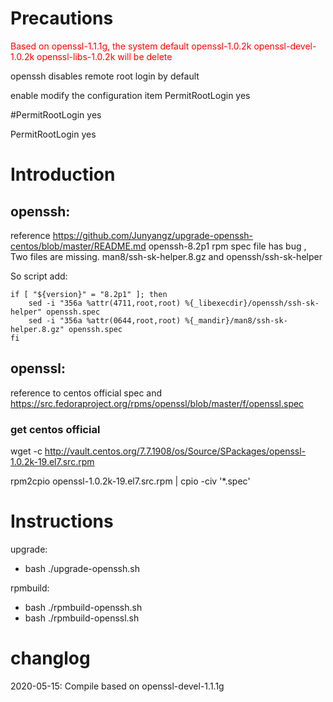 # Precautions
<font color=red>Based on openssl-1.1.1g, the system default openssl-1.0.2k openssl-devel-1.0.2k openssl-libs-1.0.2k will be delete</font>

openssh disables remote root login by default

enable modify the configuration item PermitRootLogin yes 

#PermitRootLogin yes

PermitRootLogin yes

# Introduction
## openssh:

reference https://github.com/Junyangz/upgrade-openssh-centos/blob/master/README.md
openssh-8.2p1 rpm spec file has bug , Two files are missing. man8/ssh-sk-helper.8.gz and openssh/ssh-sk-helper

So script add: 
```shell
if [ "${version}" = "8.2p1" ]; then
    sed -i "356a %attr(4711,root,root) %{_libexecdir}/openssh/ssh-sk-helper" openssh.spec
    sed -i "356a %attr(0644,root,root) %{_mandir}/man8/ssh-sk-helper.8.gz" openssh.spec
fi
```
## openssl:
reference to centos official spec and https://src.fedoraproject.org/rpms/openssl/blob/master/f/openssl.spec
### get centos official
wget -c http://vault.centos.org/7.7.1908/os/Source/SPackages/openssl-1.0.2k-19.el7.src.rpm

rpm2cpio openssl-1.0.2k-19.el7.src.rpm | cpio -civ '*.spec'

# Instructions
upgrade:

* bash ./upgrade-openssh.sh 

rpmbuild:

* bash ./rpmbuild-openssh.sh
* bash ./rpmbuild-openssl.sh


# changlog

2020-05-15:
   Compile based on openssl-devel-1.1.1g


